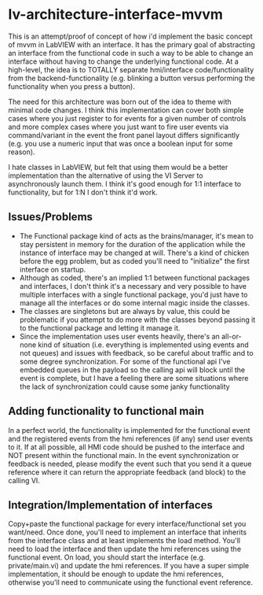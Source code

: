# lv-architecture-interface-mvvm

This is an attempt/proof of concept of how i'd implement the basic concept of mvvm in LabVIEW with an interface. It has the primary goal of abstracting an interface from the functional code in such a way to be able to change an interface without having to change the underlying functional code. At a high-level, the idea is to TOTALLY separate hmi/interface code/functionality from the backend-functionality (e.g. blinking a button versus performing the functionality when you press a button).

The need for this architecture was born out of the idea to theme with minimal code changes. I think this implementation can cover both simple cases where you just register to for events for a given number of controls and more complex cases where you just want to fire user events via command/variant in the event the front panel layout differs significantly (e.g. you use a numeric input that was once a boolean input for some reason).

I hate classes in LabVIEW, but felt that using them would be a better implementation than the alternative of using the VI Server to asynchronously launch them. I think it's good enough for 1:1 interface to functionality, but for 1:N I don't think it'd work.

## Issues/Problems

* The Functional package kind of acts as the brains/manager, it's mean to stay persistent in memory for the duration of the application while the instance of interface may be changed at will. There's a kind of chicken before the egg problem, but as coded you'll need to "initialize" the first interface on startup.
* Although as coded, there's an implied 1:1 between functional packages and interfaces, I don't think it's a necessary and very possible to have multiple interfaces with a single functional package, you'd just have to manage all the interfaces or do some internal magic inside the classes.
* The classes are singletons but are always by value, this could be problematic if you attempt to do more with the classes beyond passing it to the functional package and letting it manage it.
* Since the implementation uses user events heavily, there's an all-or-none kind of situation (i.e. everything is implemented using events and not queues) and issues with feedback, so be careful about traffic and to some degree synchronization. For some of the functional api I've embedded queues in the payload so the calling api will block until the event is complete, but I have a feeling there are some situations where the lack of synchronization could cause some janky functionality

## Adding functionality to functional main

In a perfect world, the functionality is implemented for the functional event and the registered events from the hmi references (if any) send user events to it. If at all possible, all HMI code should be pushed to the interface and NOT present within the functional main. In the event synchronization or feedback is needed, please modify the event such that you send it a queue reference where it can return the appropriate feedback (and block) to the calling VI.

## Integration/Implementation of interfaces

Copy+paste the functional package for every interface/functional set you want/need. Once done, you'll need to implement an interface that inherits from the interface class and at least implements the load method. You'll need to load the interface and then update the hmi references using the functional event. On load, you should start the interface (e.g. private/main.vi) and update the hmi references. If you have a super simple implementation, it should be enough to update the hmi references, otherwise you'll need to communicate using the functional event reference.
